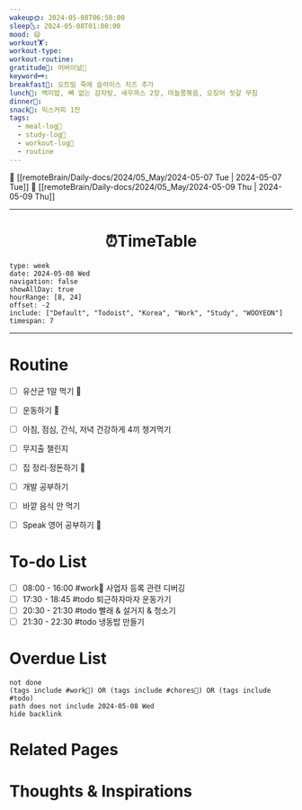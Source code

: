```yaml
---
wakeup🌞: 2024-05-08T06:50:00
sleep🌜: 2024-05-08T01:00:00
mood: 😄
workout🏋️: 
workout-type: 
workout-routine: 
gratitude🙏: 어버이날💐
keyword🗝️: 
breakfast🍳: 오트밀 죽에 슬라이스 치즈 추가
lunch🍚: 백미밥, 뼈 없는 감자탕, 새우까스 2장, 마늘쫑볶음, 오징어 젓갈 무침
dinner🥗: 
snack🍬: 믹스커피 1잔
tags:
  - meal-log📝
  - study-log📓
  - workout-log💪
  - routine
---
```


🔺 [[remoteBrain/Daily-docs/2024/05_May/2024-05-07 Tue | 2024-05-07 Tue]]
🔻 [[remoteBrain/Daily-docs/2024/05_May/2024-05-09 Thu | 2024-05-09 Thu]]
___
<h1> <center>⏰TimeTable </center> </h1>

```gEvent
type: week
date: 2024-05-08 Wed
navigation: false
showAllDay: true
hourRange: [8, 24]
offset: -2
include: ["Default", "Todoist", "Korea", "Work", "Study", "WOOYEON"]
timespan: 7
```

--- 


# Routine 

- [ ] 유산균 1알 먹기 🔼 
- [ ] 운동하기 🔼
- [ ] 아침, 점심, 간식, 저녁 건강하게 4끼 챙겨먹기
- [ ] 무지출 챌린지 
- [ ] 집 정리·정돈하기 🔼
- [ ] 개발 공부하기
- [ ] 바깥 음식 안 먹기 
- [ ] Speak 영어 공부하기 🔼 


# To-do List

- [ ] 08:00 - 16:00 #work💼 사업자 등록 관련 디버깅
- [ ] 17:30 - 18:45 #todo 퇴근하자마자 운동가기
- [ ] 20:30 - 21:30 #todo 빨래 & 설거지 & 청소기
- [ ] 21:30 - 22:30 #todo 냉동밥 만들기
# Overdue List
```tasks
not done
(tags include #work💼) OR (tags include #chores🧺) OR (tags include #todo)
path does not include 2024-05-08 Wed
hide backlink
```

# Related Pages



# Thoughts & Inspirations

